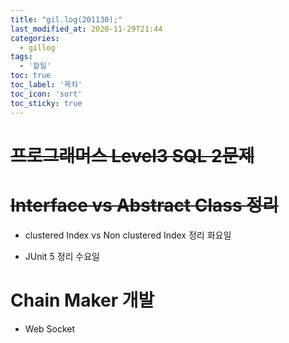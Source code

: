 ```yaml
---
title: "gil.log(201130);"
last_modified_at: 2020-11-29T21:44
categories: 
  - gillog
tags: 
  - '할일'
toc: true
toc_label: '목차'
toc_icon: 'sort'
toc_sticky: true
---
```


# ~~프로그래머스 Level3 SQL 2문제~~

# ~~Interface vs Abstract Class 정리~~

- clustered Index vs Non clustered Index 정리 화요일

- JUnit 5 정리 수요일

# Chain Maker 개발
- Web Socket